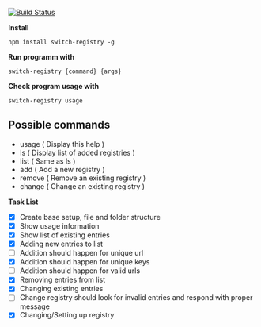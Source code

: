 [![Build Status](https://travis-ci.org/GeekAb/switch-registry.svg?branch=master)](https://travis-ci.org/GeekAb/switch-registry)

**Install**

```
npm install switch-registry -g
```

**Run programm with**
```
switch-registry {command} {args}
```

**Check program usage with**
```
switch-registry usage
```

**Possible commands**
----------------------------------------------
- usage ( Display this help )
- ls ( Display list of added registries )
- list ( Same as ls )
- add ( Add a new registry )
- remove ( Remove an existing registry )
- change ( Change an existing registry )


**Task List**

- [x] Create base setup, file and folder structure
- [x] Show usage information
- [x] Show list of existing entries
- [x] Adding new entries to list
- [ ] Addition should happen for unique url
- [x] Addition should happen for unique keys
- [ ] Addition should happen for valid urls
- [x] Removing entries from list
- [x] Changing existing entries
- [ ] Change registry should look for invalid entries and respond with proper message
- [x] Changing/Setting up registry